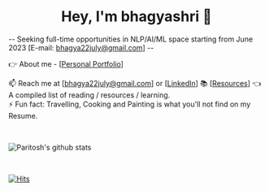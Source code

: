 <h1 align="center">Hey, I'm bhagyashri 👋</h1>

-- Seeking full-time opportunities in NLP/AI/ML space starting from June 2023 [E-mail: bhagya22july@gmail.com] --

👉 About me - [<a href = "https://patilbp.github.io/">Personal Portfolio</a>]

📫 Reach me at [bhagya22july@gmail.com] or [<a href = "https://www.linkedin.com/in/bhagyashripatil/">LinkedIn</a>]
📚 [<a href = "https://patilbp.github.io/resources/">Resources</a>] 👈 A compiled list of reading / resources / learning.<br>
⚡ Fun fact: Travelling, Cooking and Painting is what you'll not find on my Resume.

<br>

![Paritosh's github stats](https://github-readme-stats.vercel.app/api?username=patilbp&show_icons=true&count_private=true)

<br>

[![Hits](https://hits.seeyoufarm.com/api/count/incr/badge.svg?url=https%3A%2F%2Fgithub.com%2Fpatilbp&count_bg=%2379C83D&title_bg=%23555555&icon=&icon_color=%23E7E7E7&title=Profile&edge_flat=false)](https://hits.seeyoufarm.com)
